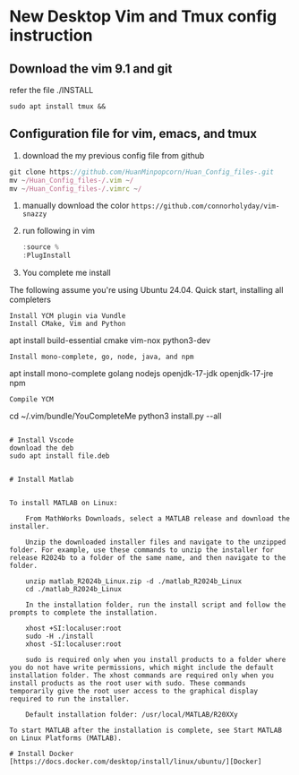 # New Desktop Vim and Tmux config instruction 

## Download the vim 9.1 and git
refer the file ./INSTALL
```
sudo apt install tmux &&
```

## Configuration file for vim, emacs, and tmux

1. download the my previous config file from github

```jsx
git clone https://github.com/HuanMinpopcorn/Huan_Config_files-.git
mv ~/Huan_Config_files-/.vim ~/
mv ~/Huan_Config_files-/.vimrc ~/

```

1. manually download the color
   ``` https://github.com/connorholyday/vim-snazzy ```
3. run following in vim
    
    ```jsx
    :source %
    :PlugInstall
    ```
    
4. You complete me install

The following assume you're using Ubuntu 24.04.
Quick start, installing all completers

    Install YCM plugin via Vundle
    Install CMake, Vim and Python

apt install build-essential cmake vim-nox python3-dev

    Install mono-complete, go, node, java, and npm

apt install mono-complete golang nodejs openjdk-17-jdk openjdk-17-jre npm

    Compile YCM

cd ~/.vim/bundle/YouCompleteMe
python3 install.py --all

```

# Install Vscode
download the deb
sudo apt install file.deb


# Install Matlab
	

To install MATLAB on Linux:

    From MathWorks Downloads, select a MATLAB release and download the installer.

    Unzip the downloaded installer files and navigate to the unzipped folder. For example, use these commands to unzip the installer for release R2024b to a folder of the same name, and then navigate to the folder.

    unzip matlab_R2024b_Linux.zip -d ./matlab_R2024b_Linux
    cd ./matlab_R2024b_Linux

    In the installation folder, run the install script and follow the prompts to complete the installation.

    xhost +SI:localuser:root
    sudo -H ./install
    xhost -SI:localuser:root

    sudo is required only when you install products to a folder where you do not have write permissions, which might include the default installation folder. The xhost commands are required only when you install products as the root user with sudo. These commands temporarily give the root user access to the graphical display required to run the installer.

    Default installation folder: /usr/local/MATLAB/R20XXy

To start MATLAB after the installation is complete, see Start MATLAB on Linux Platforms (MATLAB).

# Install Docker
[https://docs.docker.com/desktop/install/linux/ubuntu/][Docker]
